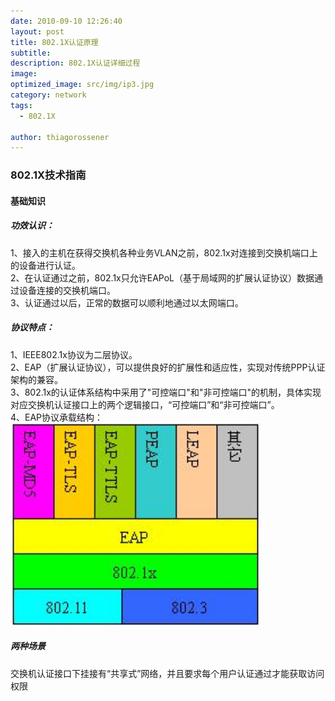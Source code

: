 ```yaml
---
date: 2010-09-10 12:26:40
layout: post
title: 802.1X认证原理
subtitle:
description: 802.1X认证详细过程
image:
optimized_image: src/img/ip3.jpg
category: network
tags:
  - 802.1X

author: thiagorossener
---
```

### 802.1X技术指南

#### 基础知识

##### 功效认识：
1、接入的主机在获得交换机各种业务VLAN之前，802.1x对连接到交换机端口上的设备进行认证。<br>
2、在认证通过之前，802.1x只允许EAPoL（基于局域网的扩展认证协议）数据通过设备连接的交换机端口。<br>
3、认证通过以后，正常的数据可以顺利地通过以太网端口。

##### 协议特点：
1、IEEE802.1x协议为二层协议。<br>
2、EAP（扩展认证协议），可以提供良好的扩展性和适应性，实现对传统PPP认证架构的兼容。<br>
3、802.1x的认证体系结构中采用了"可控端口"和"非可控端口"的机制，具体实现对应交换机认证接口上的两个逻辑接口，“可控端口”和“非可控端口”。<br>
4、EAP协议承载结构：<br>
<img class="img-rounded" src="/src/img/1X.png" alt="Thiago Rossener" width="400">


##### 两种场景
交换机认证接口下挂接有“共享式”网络，并且要求每个用户认证通过才能获取访问权限
